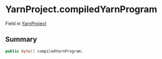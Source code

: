 # YarnProject.compiledYarnProgram

Field in [YarnProject](api/csharp/yarn.unity.yarnproject.md)

## Summary



```csharp
public byte[] compiledYarnProgram;
```

